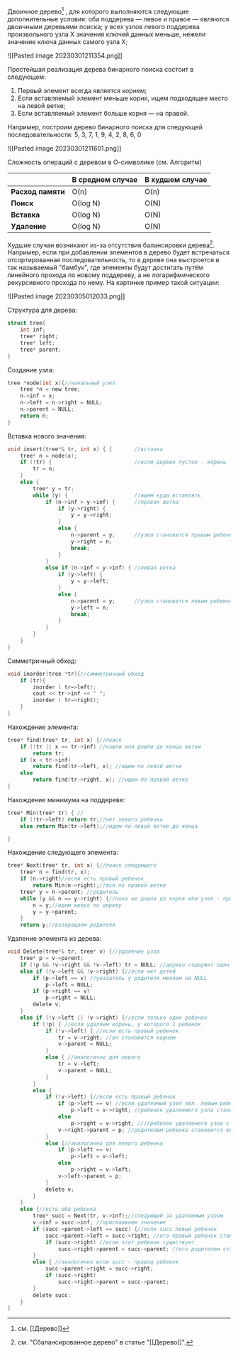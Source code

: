 Двоичное дерево[^1] , для которого выполняются следующие дополнительные условия: оба поддерева — левое и правое — являются двоичными деревьями поиска; у всех узлов левого поддерева произвольного узла X значения ключей данных меньше, нежели значение ключа данных самого узла X;

![[Pasted image 20230301211354.png]]

Простейшая реализация дерева бинарного поиска состоит в следующем:

1. Первый элемент всегда является корнем;
2. Если вставляемый элемент меньше корня, ищем подходящее место на левой ветке;
3. Если вставляемый элемент больше корня — на правой.

Например, построим дерево бинарного поиска для следующей последовательности: 
5, 3, 7, 1, 9, 4, 2, 8, 6, 0

![[Pasted image 20230301211601.png]] 

Сложность операций с деревом в О-символике (см. Алгоритм)

|                   | **В среднем случае** | **В худшем случае** |
| ----------------- | -------------------- | ------------------- |
| **Расход памяти** | О(n)                 | O(n)                |
| **Поиск**         | О(log N)             | O(N)                |
| **Вставка**       | О(log N)             | O(N)                |
| **Удаление**                  |        O(log N)              |           O(N)          |

Худшие случаи возникают из-за отсутствия балансировки дерева[^2]. Например, если при добавлении элементов в дерево будет встречаться отсортированная последовательность, то в дереве она выстроется в так называемый "бамбук", где элементы будут достигать путём линейного прохода по новому поддереву, а не логарифмического рекурсивного прохода по нему. На картинке пример такой ситуации: 

![[Pasted image 20230305012033.png]]

Структура для дерева: 

```C
struct tree{
	int inf;
	tree* right;
	tree* left;
	tree* parent;	
}
```

Создание узла: 

```C
tree *node(int x){//начальный узел
	tree *n = new tree;
	n->inf = x;
	n->left = n->right = NULL;
	n->parent = NULL;
	return n;
}
```

Вставка нового значения: 

```C
void insert(tree*& tr, int x) { {       //вставка
    tree* n = node(x);
    if (!tr) {                          //если дерево пустое - корень
        tr = n;
    }
    else {
        tree* y = tr;
        while (y) {                     //ищем куда вставлять
            if (n->inf > y->inf) {      //правая ветка
                if (y->right) {
                    y = y->right;
                }
                else {
                    n->parent = y;      //узел становится правым ребенком
                    y->right = n;
                    break;
                }
            }
            else if (n->inf < y->inf) { //левая ветка
                if (y->left) {
                    y = y->left;
                }
                else {
                    n->parent = y;      //узел становится левым ребенком
                    y->left = n;
                    break;
                }
            }
        }
    }
}
```

Симметричный обход:

```C
void inorder(tree *tr){//симметричный обход
	if (tr){
		inorder ( tr−>left);
		cout << tr->inf << " ";
		inorder ( tr−>right);
	}
}
```

Нахождение элемента: 

```C 
tree* find(tree* tr, int x) {//поиск
    if (!tr || x == tr->inf) //нашли или дошли до конца ветки
        return tr;
    if (x < tr->inf)
        return find(tr->left, x); //ищем по левой ветке
    else
        return find(tr->right, x); //ищем по правой ветке
}
```

Нахождение минимума на поддереве: 

```C
tree* Min(tree* tr) { //
    if (!tr->left) return tr;//нет левого ребенка
    else return Min(tr->left);//идем по левой ветке до конца

}
```

Нахождение следующего элемента: 

```C
tree* Next(tree* tr, int x) {//поиск следующего
    tree* n = find(tr, x);
    if (n->right)//если есть правый ребенок
        return Min(n->right);//min по правой ветке
    tree* y = n->parent; //родитель
    while (y && n == y->right) {//пока не дошли до корня или узел - правый ребенок
        n = y;//идем вверх по дереву
        y = y->parent;
    }
    return y;//возвращаем родителя
```

Удаление элемента из дерева: 

```C
void Delete(tree*& tr, tree* v) {//удаление узла
    tree* p = v->parent;
    if (!p && !v->right && !v->left) tr = NULL; //дерево содержит один узел
    else if (!v->left && !v->right) {//если нет детей
        if (p->left == v) //указатель у родителя меняем на NULL
            p->left = NULL;
        if (p->right == v)
            p->right = NULL;
        delete v;
    }
    else if (!v->left || !v->right) {//если только один ребенок
        if (!p) { //если удаляем корень, у которого 1 ребенок
            if (!v->left) { //если есть правый ребенок
                tr = v->right; //он становится корнем
                v->parent = NULL;
            }
            else { //аналогично для левого
                tr = v->left;
                v->parent = NULL;
            }
        }
        else {
            if (!v->left) {//если есть правый ребенок
                if (p->left == v) //если удаляемый узел явл. левым ребенком
                    p->left = v->right; //ребенок удаляемого узла становится левым ребенком своего "деда"
                else
                    p->right = v->right; ////ребенок удаляемого узла становится правым ребенком своего "деда"
                v->right->parent = p; //родителем ребенка становится его "дед"
            }
            else {//аналогично для левого ребенка
                if (p->left == v)
                    p->left = v->left;
                else
                    p->right = v->left;
                v->left->parent = p;
            }
            delete v;
        }
    }
    else {//есть оба ребенка
        tree* succ = Next(tr, v->inf);//следующий за удаляемым узлом
        v->inf = succ->inf; //присваиваем значение
        if (succ->parent->left == succ) {//если succ левый ребенок
            succ->parent->left = succ->right; //его правый ребенок становится левым ребенком своего "деда"
            if (succ->right) //если этот ребенок существует
                succ->right->parent = succ->parent; //его родителем становится "дед"
        }
        else { //аналогично если succ - правsq ребенок
            succ->parent->right = succ->right;
            if (succ->right)
                succ->right->parent = succ->parent;
        }
        delete succ;
    }
}
```

[^1]: см. [[Дерево]] 
[^2]: см. "Сбалансированное дерево" в статье "[[Дерево]]".